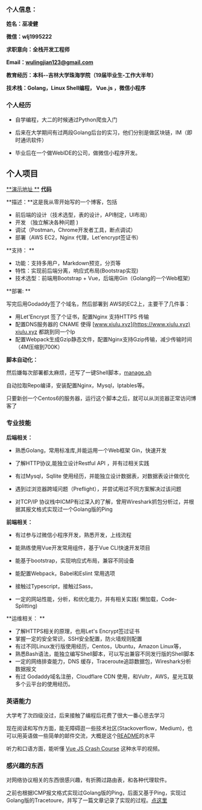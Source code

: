 ### 个人信息：

**姓名：巫凌健**

**微信：wlj1995222**

**求职意向：全栈开发工程师**

**Email：wulingjian123@gmail.com**

**教育经历：本科--吉林大学珠海学院（19届毕业生-工作大半年）** 

**技术栈：Golang，Linux Shell编程， Vue.js ，微信小程序**



### 个人经历

- 自学编程，大二的时候通过Python爬虫入门

- 后来在大学期间有过两段Golang后台的实习，他们分别是做区块链，IM（即时通讯软件）

- 毕业后在一个做WebIDE的公司，做微信小程序开发。

  

## 个人项目

[**演示地址 **](https://xiulu.xyz/)  [**代码**](https://github.com/wljgithub/my-blog)

**描述：**这是我从零开始写的一个博客，包括

- 前后端的设计（技术选型，表的设计，API制定，UI布局）
- 开发 （独立解决各种问题 ) 
- 调试（Postman，Chrome开发者工具，断点调试）
- 部署（AWS EC2，Nginx 代理，Let'encrypt签证书）



**支持： **

- 功能：支持多用户，Markdown预览，分页等
- 特性：实现前后端分离，响应式布局(Bootstrap实现)
- 技术选型：前端用Bootstrap + Vue，后端用Gin（Golang的一个Web框架）



**部署: **

写完后用Godaddy签了个域名，然后部署到 AWS的EC2上，主要干了几件事：

- 用Let'Encrypt 签了个证书，配置Nginx 支持HTTPS 传输
- 配置DNS服务器的 CNAME 使得  [www.xiulu.xyz](https://www.xiulu.xyz)     [xiulu.xyz](https://xiulu.xyz) 都跳到同一个Ip
- 配置Webpack生成Gzip静态文件，配置Nginx支持Gzip传输，减少传输时间（4M压缩到700K）



**脚本自动化：**

然后嫌每次部署都太麻烦，还写了一键Shell脚本，[manage.sh](https://github.com/wljgithub/my-blog/blob/master/manage.sh)

自动拉取Repo编译，安装配置Nginx，Mysql，Iptables等。

只要新创一个Centos6的服务器，运行这个脚本之后，就可以从浏览器正常访问博客了



### 专业技能

**后端相关：**

- 熟悉Golang，常用标准库,并能运用一个Web框架 Gin，快速开发

- 了解HTTP协议,能独立设计Restful API ，并有过相关实践

- 有过Mysql，Sqllite 使用经历，并能独立设计数据表，对数据表设计做优化

- 遇到过浏览器跨域问题（Preflight），并尝试用过不同方案解决过该问题

- 对TCP/IP 协议栈中ICMP有过深入的了解，曾用Wireshark抓包分析过，并根据其报文格式实现过一个Golang版的Ping

  

**前端相关：**

- 有过参与过微信小程序开发，熟悉开发，上线流程

- 能熟练使用Vue开发常用组件，基于Vue CLI快速开发项目

- 能基于bootstrap，实现响应式布局，兼容不同设备

- 能配置Webpack，Babel和Eslint 常用选项

- 接触过Typescript，接触过Sass，

- 一定的网站性能，分析，和优化能力，并有相关实践( 懒加载，Code-Splitting)

  

**运维相关： **

- 了解HTTPS相关的原理，也用Let's Encrypt签过证书
- 掌握一定的安全常识，SSH安全配置，防火墙规则配置
- 有过不同Linux发行版使用经历，Centos，Ubuntu，Amazon Linux等，
- 熟悉Bash语法，能独立编写Shell脚本，可以写出兼容不同发行版的Shell脚本
- 一定的网络排查能力，DNS 缓存，Traceroute追踪数据包，Wireshark分析数据报文
- 有过 Godaddy域名注册，Cloudflare CDN 使用，和Vultr，AWS，星光互联多个云平台的使用经历。

### 英语能力

大学考了次四级没过，后来接触了编程后花费了很大一番心思去学习

现在阅读和写作方面，能无障碍逛一些技术社区(Stackoverflow，Medium)，也可以用英语做一些简单的邮件交流，大概是这个[README](https://github.com/wljgithub/my-blog)的水平

听力和口语方面，能听懂 [Vue JS Crash Course](https://www.youtube.com/watch?v=Wy9q22isx3U) 这种水平的视频。



### 感兴趣的东西

对网络协议相关的东西很感兴趣，有折腾过路由表，和各种代理软件。

之前也根据ICMP报文格式实现过Golang版的Ping，后面又基于Ping，实现过Golang版的Tracetoure，并写了一篇文章记录了实现的过程。[点这里](https://segmentfault.com/a/1190000020048492)



